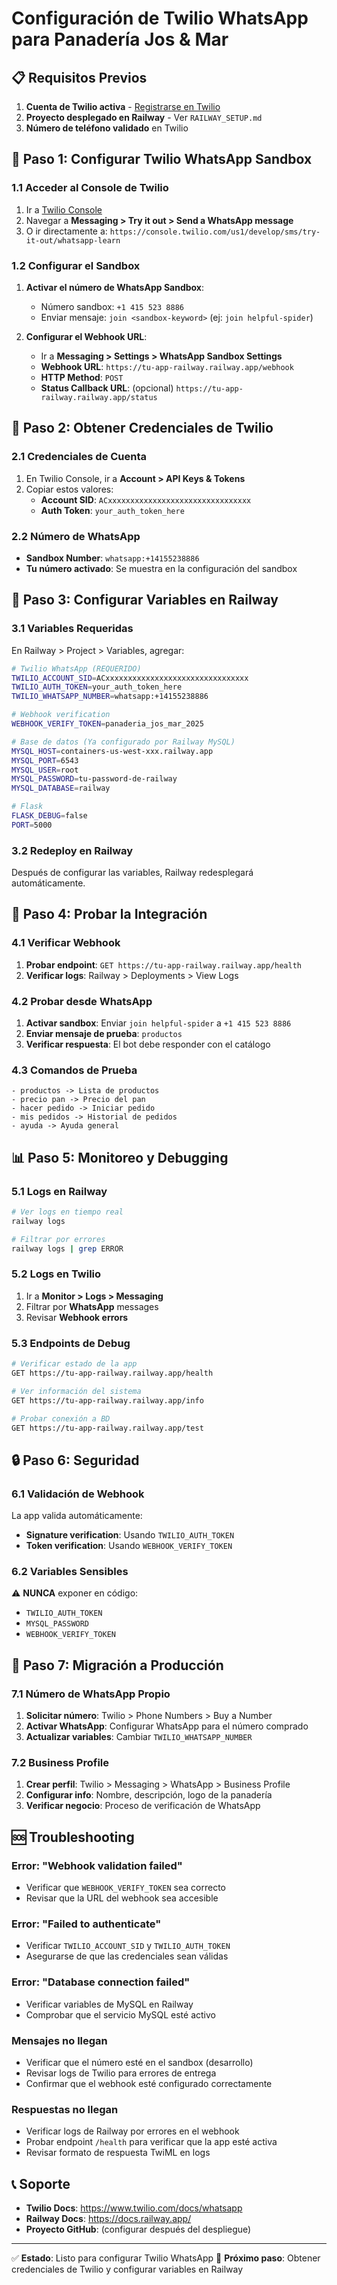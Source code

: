 # Configuración de Twilio WhatsApp para Panadería Jos & Mar

## 📋 Requisitos Previos

1. **Cuenta de Twilio activa** - [Registrarse en Twilio](https://www.twilio.com/try-twilio)
2. **Proyecto desplegado en Railway** - Ver `RAILWAY_SETUP.md`
3. **Número de teléfono validado** en Twilio

## 🔧 Paso 1: Configurar Twilio WhatsApp Sandbox

### 1.1 Acceder al Console de Twilio
1. Ir a [Twilio Console](https://console.twilio.com/)
2. Navegar a **Messaging > Try it out > Send a WhatsApp message**
3. O ir directamente a: `https://console.twilio.com/us1/develop/sms/try-it-out/whatsapp-learn`

### 1.2 Configurar el Sandbox
1. **Activar el número de WhatsApp Sandbox**:
   - Número sandbox: `+1 415 523 8886`
   - Enviar mensaje: `join <sandbox-keyword>` (ej: `join helpful-spider`)

2. **Configurar el Webhook URL**:
   - Ir a **Messaging > Settings > WhatsApp Sandbox Settings**
   - **Webhook URL**: `https://tu-app-railway.railway.app/webhook`
   - **HTTP Method**: `POST`
   - **Status Callback URL**: (opcional) `https://tu-app-railway.railway.app/status`

## 🔑 Paso 2: Obtener Credenciales de Twilio

### 2.1 Credenciales de Cuenta
1. En Twilio Console, ir a **Account > API Keys & Tokens**
2. Copiar estos valores:
   - **Account SID**: `ACxxxxxxxxxxxxxxxxxxxxxxxxxxxxxxxx`
   - **Auth Token**: `your_auth_token_here`

### 2.2 Número de WhatsApp
- **Sandbox Number**: `whatsapp:+14155238886`
- **Tu número activado**: Se muestra en la configuración del sandbox

## 🚀 Paso 3: Configurar Variables en Railway

### 3.1 Variables Requeridas
En Railway > Project > Variables, agregar:

```bash
# Twilio WhatsApp (REQUERIDO)
TWILIO_ACCOUNT_SID=ACxxxxxxxxxxxxxxxxxxxxxxxxxxxxxxxx
TWILIO_AUTH_TOKEN=your_auth_token_here
TWILIO_WHATSAPP_NUMBER=whatsapp:+14155238886

# Webhook verification
WEBHOOK_VERIFY_TOKEN=panaderia_jos_mar_2025

# Base de datos (Ya configurado por Railway MySQL)
MYSQL_HOST=containers-us-west-xxx.railway.app
MYSQL_PORT=6543
MYSQL_USER=root
MYSQL_PASSWORD=tu-password-de-railway
MYSQL_DATABASE=railway

# Flask
FLASK_DEBUG=false
PORT=5000
```

### 3.2 Redeploy en Railway
Después de configurar las variables, Railway redesplegará automáticamente.

## 🧪 Paso 4: Probar la Integración

### 4.1 Verificar Webhook
1. **Probar endpoint**: `GET https://tu-app-railway.railway.app/health`
2. **Verificar logs**: Railway > Deployments > View Logs

### 4.2 Probar desde WhatsApp
1. **Activar sandbox**: Enviar `join helpful-spider` a `+1 415 523 8886`
2. **Enviar mensaje de prueba**: `productos`
3. **Verificar respuesta**: El bot debe responder con el catálogo

### 4.3 Comandos de Prueba
```
- productos -> Lista de productos
- precio pan -> Precio del pan
- hacer pedido -> Iniciar pedido
- mis pedidos -> Historial de pedidos
- ayuda -> Ayuda general
```

## 📊 Paso 5: Monitoreo y Debugging

### 5.1 Logs en Railway
```bash
# Ver logs en tiempo real
railway logs

# Filtrar por errores
railway logs | grep ERROR
```

### 5.2 Logs en Twilio
1. Ir a **Monitor > Logs > Messaging**
2. Filtrar por **WhatsApp** messages
3. Revisar **Webhook errors**

### 5.3 Endpoints de Debug
```bash
# Verificar estado de la app
GET https://tu-app-railway.railway.app/health

# Ver información del sistema
GET https://tu-app-railway.railway.app/info

# Probar conexión a BD
GET https://tu-app-railway.railway.app/test
```

## 🔒 Paso 6: Seguridad

### 6.1 Validación de Webhook
La app valida automáticamente:
- **Signature verification**: Usando `TWILIO_AUTH_TOKEN`
- **Token verification**: Usando `WEBHOOK_VERIFY_TOKEN`

### 6.2 Variables Sensibles
⚠️ **NUNCA** exponer en código:
- `TWILIO_AUTH_TOKEN`
- `MYSQL_PASSWORD`
- `WEBHOOK_VERIFY_TOKEN`

## 📱 Paso 7: Migración a Producción

### 7.1 Número de WhatsApp Propio
1. **Solicitar número**: Twilio > Phone Numbers > Buy a Number
2. **Activar WhatsApp**: Configurar WhatsApp para el número comprado
3. **Actualizar variables**: Cambiar `TWILIO_WHATSAPP_NUMBER`

### 7.2 Business Profile
1. **Crear perfil**: Twilio > Messaging > WhatsApp > Business Profile
2. **Configurar info**: Nombre, descripción, logo de la panadería
3. **Verificar negocio**: Proceso de verificación de WhatsApp

## 🆘 Troubleshooting

### Error: "Webhook validation failed"
- Verificar que `WEBHOOK_VERIFY_TOKEN` sea correcto
- Revisar que la URL del webhook sea accesible

### Error: "Failed to authenticate"
- Verificar `TWILIO_ACCOUNT_SID` y `TWILIO_AUTH_TOKEN`
- Asegurarse de que las credenciales sean válidas

### Error: "Database connection failed"
- Verificar variables de MySQL en Railway
- Comprobar que el servicio MySQL esté activo

### Mensajes no llegan
- Verificar que el número esté en el sandbox (desarrollo)
- Revisar logs de Twilio para errores de entrega
- Confirmar que el webhook esté configurado correctamente

### Respuestas no llegan
- Verificar logs de Railway por errores en el webhook
- Probar endpoint `/health` para verificar que la app esté activa
- Revisar formato de respuesta TwiML en logs

## 📞 Soporte

- **Twilio Docs**: https://www.twilio.com/docs/whatsapp
- **Railway Docs**: https://docs.railway.app/
- **Proyecto GitHub**: (configurar después del despliegue)

---

✅ **Estado**: Listo para configurar Twilio WhatsApp
🔧 **Próximo paso**: Obtener credenciales de Twilio y configurar variables en Railway
